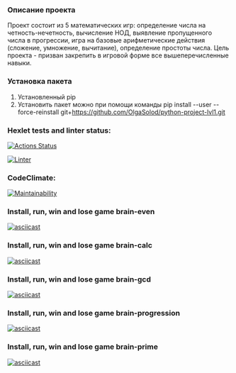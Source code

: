 ### Описание проекта
Проект состоит из 5 математических игр: определение числа на четность-нечетность, вычисление НОД, выявление пропущенного числа в прогрессии, игра на базовые арифметические действия (сложение, умножение, вычитание), определение простоты числа.
Цель проекта - призван закрепить в игровой форме все вышеперечисленные навыки.

### Установка пакета
1. Установленный pip
2. Установить пакет можно при помощи команды pip install --user --force-reinstall git+https://github.com/OlgaSolod/python-project-lvl1.git

### Hexlet tests and linter status:
[![Actions Status](https://github.com/OlgaSolod/python-project-lvl1/workflows/hexlet-check/badge.svg)](https://github.com/OlgaSolod/python-project-lvl1/actions)

[![Linter](https://github.com/OlgaSolod/python-project-lvl1/actions/workflows/linter.yml/badge.svg)](https://github.com/OlgaSolod/python-project-lvl1/actions)

### CodeClimate:
[![Maintainability](https://api.codeclimate.com/v1/badges/7ebc3b53231ae5f26133/maintainability)](https://codeclimate.com/github/OlgaSolod/python-project-lvl1/maintainability)

### Install, run, win and lose game brain-even
[![asciicast](https://asciinema.org/a/DpmdUDwMKcXohijnt2Nud2mVS.svg)](https://asciinema.org/a/DpmdUDwMKcXohijnt2Nud2mVS)

### Install, run, win and lose game brain-calc
[![asciicast](https://asciinema.org/a/kTUYm4OmEbSCt5IPGTexui8hH.svg)](https://asciinema.org/a/kTUYm4OmEbSCt5IPGTexui8hH)

### Install, run, win and lose game brain-gcd
[![asciicast](https://asciinema.org/a/6xBYRo5CUlSOnADLTVTptsLBu.svg)](https://asciinema.org/a/6xBYRo5CUlSOnADLTVTptsLBu)

### Install, run, win and lose game brain-progression
[![asciicast](https://asciinema.org/a/RTBixEok8iJavEIogpesBiNDj.svg)](https://asciinema.org/a/RTBixEok8iJavEIogpesBiNDj)

### Install, run, win and lose game brain-prime
[![asciicast](https://asciinema.org/a/QyK7FW4Z2qfFRveMr0pZVCmAY.svg)](https://asciinema.org/a/QyK7FW4Z2qfFRveMr0pZVCmAY)
